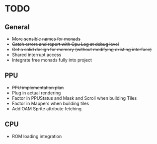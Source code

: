 # TODO

## General
- <strike>More sensible names for monads</strike>
- <strike>Catch errors and report with Cpu Log at debug level</strike>
- <strike>Get a solid design for memory (without modifying existing interface)</strike>
- Shared interrupt access
- Integrate free monads fully into project

## PPU
- <strike>PPU implementation plan</strike>
- Plug in actual rendering
- Factor in PPUStatus and Mask and Scroll when building Tiles
- Factor in Mappers when building tiles
- Add OAM Sprite attribute fetching

## CPU
- ROM loading integration
